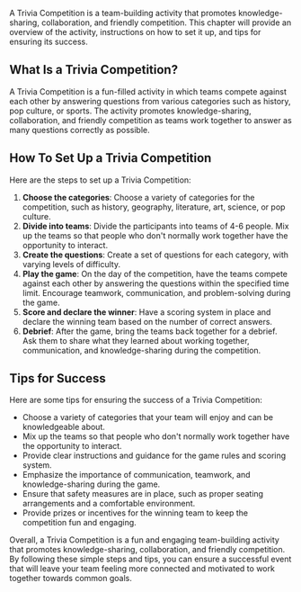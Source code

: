 
A Trivia Competition is a team-building activity that promotes knowledge-sharing, collaboration, and friendly competition. This chapter will provide an overview of the activity, instructions on how to set it up, and tips for ensuring its success.

What Is a Trivia Competition?
-----------------------------

A Trivia Competition is a fun-filled activity in which teams compete against each other by answering questions from various categories such as history, pop culture, or sports. The activity promotes knowledge-sharing, collaboration, and friendly competition as teams work together to answer as many questions correctly as possible.

How To Set Up a Trivia Competition
----------------------------------

Here are the steps to set up a Trivia Competition:

1. **Choose the categories**: Choose a variety of categories for the competition, such as history, geography, literature, art, science, or pop culture.
2. **Divide into teams**: Divide the participants into teams of 4-6 people. Mix up the teams so that people who don't normally work together have the opportunity to interact.
3. **Create the questions**: Create a set of questions for each category, with varying levels of difficulty.
4. **Play the game**: On the day of the competition, have the teams compete against each other by answering the questions within the specified time limit. Encourage teamwork, communication, and problem-solving during the game.
5. **Score and declare the winner**: Have a scoring system in place and declare the winning team based on the number of correct answers.
6. **Debrief**: After the game, bring the teams back together for a debrief. Ask them to share what they learned about working together, communication, and knowledge-sharing during the competition.

Tips for Success
----------------

Here are some tips for ensuring the success of a Trivia Competition:

* Choose a variety of categories that your team will enjoy and can be knowledgeable about.
* Mix up the teams so that people who don't normally work together have the opportunity to interact.
* Provide clear instructions and guidance for the game rules and scoring system.
* Emphasize the importance of communication, teamwork, and knowledge-sharing during the game.
* Ensure that safety measures are in place, such as proper seating arrangements and a comfortable environment.
* Provide prizes or incentives for the winning team to keep the competition fun and engaging.

Overall, a Trivia Competition is a fun and engaging team-building activity that promotes knowledge-sharing, collaboration, and friendly competition. By following these simple steps and tips, you can ensure a successful event that will leave your team feeling more connected and motivated to work together towards common goals.
